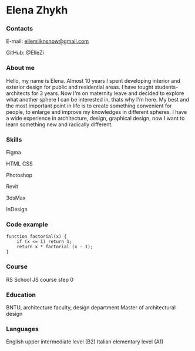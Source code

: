 # Elena Zhykh

### Contacts
E-mail: ellemilknsnow@gmail.com

GitHub: @ElleZi

### About me
Hello, my name is Elena. Almost 10 years I spent developing interior and exterior design for public and residential areas. I have tought students-architects for 3 years. Now I'm on maternity leave and decided to explore what another sphere I can be interested in, thats why I'm here. My best and the most important point in life is to create something convenient for people, to enlarge and improve my knowledges in different spheres. I have a wide experience in architecture, design, graphical design, now I want to learn something new and radically different.

### Skills

Figma

HTML
CSS

Photoshop

Revit

3dsMax

InDesign

### Code example
```
function factorial(x) {
    if (x <= 1) return 1;
    return x * factorial (x - 1);
}
```
   
### Course

RS School JS course step 0

### Education

BNTU, architecture faculty, design department
Master of architectural design


### Languages
English upper intermediate level (B2)
Italian elementary level (A1)
